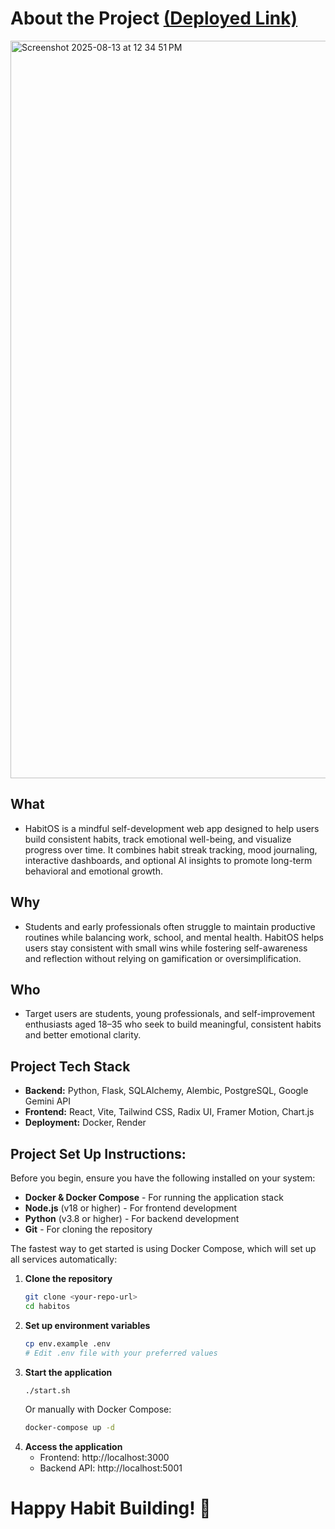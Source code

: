 # About the Project [(Deployed Link)](https://habitos-frontend.onrender.com/)

<img width="1050" height="1180" alt="Screenshot 2025-08-13 at 12 34 51 PM" src="https://github.com/user-attachments/assets/a1c88e6f-dd51-48d7-aa7c-e3f44f62032e" />

## What
- HabitOS is a mindful self-development web app designed to help users build consistent habits, track emotional well-being, and visualize progress over time. It combines habit streak tracking, mood journaling, interactive dashboards, and optional AI insights to promote long-term behavioral and emotional growth.

## Why
- Students and early professionals often struggle to maintain productive routines while balancing work, school, and mental health. HabitOS helps users stay consistent with small wins while fostering self-awareness and reflection without relying on gamification or oversimplification.
  
## Who
- Target users are students, young professionals, and self-improvement enthusiasts aged 18–35 who seek to build meaningful, consistent habits and better emotional clarity.
  
## Project Tech Stack 
- **Backend:** Python, Flask, SQLAlchemy, Alembic, PostgreSQL, Google Gemini API
- **Frontend:** React, Vite, Tailwind CSS, Radix UI, Framer Motion, Chart.js
- **Deployment:** Docker, Render

## Project Set Up Instructions:
Before you begin, ensure you have the following installed on your system:

- **Docker & Docker Compose** - For running the application stack
- **Node.js** (v18 or higher) - For frontend development
- **Python** (v3.8 or higher) - For backend development
- **Git** - For cloning the repository

The fastest way to get started is using Docker Compose, which will set up all services automatically:

1. **Clone the repository**
   ```bash
   git clone <your-repo-url>
   cd habitos
   ```
2. **Set up environment variables**
   ```bash
   cp env.example .env
   # Edit .env file with your preferred values
   ```
3. **Start the application**
   ```bash
   ./start.sh
   ```
   Or manually with Docker Compose:
   ```bash
   docker-compose up -d
   ```
4. **Access the application**
   - Frontend: http://localhost:3000
   - Backend API: http://localhost:5001

# **Happy Habit Building! 🎯**
